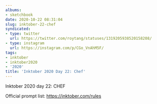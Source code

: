 ```yaml
---
albums:
- sketchbook
date: 2020-10-22 08:31:04
slug: inktober-22-chef
syndicated:
- type: twitter
  url: https://twitter.com/roytang/statuses/1319205938520158208/
- type: instagram
  url: https://instagram.com/p/CGo_VnAhM5F/
tags:
- inktober
- inktober2020
- '2020'
title: 'Inktober 2020 Day 22: Chef'
---
```


Inktober 2020 day 22: CHEF

Official prompt list: https://inktober.com/rules